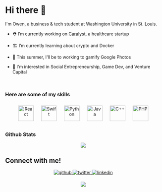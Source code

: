 # **Hi there 👋**  
I'm Owen, a business & tech student at Washington University in St. Louis.

- ⛑ I’m currently working on [Caralyst](https://caralyst.io), a healthcare startup  
  

- 🏗 I’m currently learning about crypto and Docker
  

- 🌱 This summer, I'll be to working to gamify Google Photos


- 👾 I'm interested in Social Entrepreneurship, Game Dev, and Venture Capital

<br>

### Here are some of my skills
<div align="center">  
<img style="margin: 10px" src="https://profilinator.rishav.dev/skills-assets/react-original-wordmark.svg" alt="React" height="50" />
  <img style="margin: 10px" src="https://profilinator.rishav.dev/skills-assets/swift-original-wordmark.svg" alt="Swift" height="50" />
       <img style="margin: 10px" src="https://profilinator.rishav.dev/skills-assets/python-original.svg" alt="Python" height="50" />     
<img style="margin: 10px" src="https://profilinator.rishav.dev/skills-assets/java-original-wordmark.svg" alt="Java" height="50" />  
  <img style="margin: 10px" src="https://profilinator.rishav.dev/skills-assets/cplusplus-original.svg" alt="C++" height="50" />  
<img style="margin: 10px" src="https://profilinator.rishav.dev/skills-assets/php-original.svg" alt="PHP" height="50" />       
</div>  

### Github Stats  
<div align="center"><img src="https://github-readme-stats.vercel.app/api?username=owenzhang76&show_icons=true&count_private=true&hide_border=true&theme=gruvbox" align="center" /></div>

## Connect with me! 
<div align="center">
<a href="https://github.com/owenzhang76" target="_blank">
<img src=https://img.shields.io/badge/github-%2324292e.svg?&style=for-the-badge&logo=github&logoColor=white alt=github style="margin-bottom: 5px;" />
</a>
<a href="https://twitter.com/owenzhanger1" target="_blank">
<img src=https://img.shields.io/badge/twitter-%2300acee.svg?&style=for-the-badge&logo=twitter&logoColor=white alt=twitter style="margin-bottom: 5px;" />
</a>
<a href="https://linkedin.com/in/the-owen-zhang" target="_blank">
<img src=https://img.shields.io/badge/linkedin-%231E77B5.svg?&style=for-the-badge&logo=linkedin&logoColor=white alt=linkedin style="margin-bottom: 5px;" />
</a>  
</div>  

<br>
<div align="center">
<img src="https://komarev.com/ghpvc/?username=owenzhang76&&style=flat-square" align="center" />
</div>  
